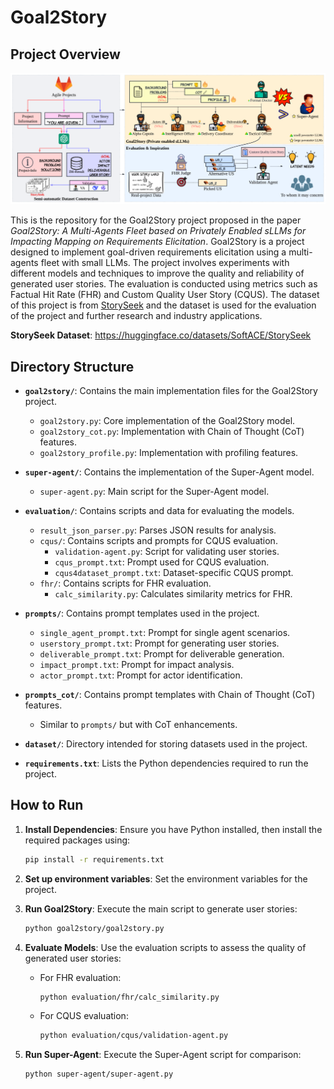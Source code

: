 # Goal2Story

## Project Overview

![Goal2Story](assets/goal2story.png)

This is the repository for the Goal2Story project proposed in the paper *Goal2Story: A Multi-Agents Fleet based on Privately Enabled sLLMs for Impacting Mapping on Requirements Elicitation*. Goal2Story is a project designed to implement goal-driven requirements elicitation using a multi-agents fleet with small LLMs. The project involves experiments with different models and techniques to improve the quality and reliability of generated user stories. The evaluation is conducted using metrics such as Factual Hit Rate (FHR) and Custom Quality User Story (CQUS). The dataset of this project is from [StorySeek](https://huggingface.co/datasets/SoftACE/StorySeek) and the dataset is used for the evaluation of the project and further research and industry applications.

**StorySeek Dataset**: <https://huggingface.co/datasets/SoftACE/StorySeek>

## Directory Structure

- **`goal2story/`**: Contains the main implementation files for the Goal2Story project.
  - `goal2story.py`: Core implementation of the Goal2Story model.
  - `goal2story_cot.py`: Implementation with Chain of Thought (CoT) features.
  - `goal2story_profile.py`: Implementation with profiling features.

- **`super-agent/`**: Contains the implementation of the Super-Agent model.
  - `super-agent.py`: Main script for the Super-Agent model.

- **`evaluation/`**: Contains scripts and data for evaluating the models.
  - `result_json_parser.py`: Parses JSON results for analysis.
  - `cqus/`: Contains scripts and prompts for CQUS evaluation.
    - `validation-agent.py`: Script for validating user stories.
    - `cqus_prompt.txt`: Prompt used for CQUS evaluation.
    - `cqus4dataset_prompt.txt`: Dataset-specific CQUS prompt.
  - `fhr/`: Contains scripts for FHR evaluation.
    - `calc_similarity.py`: Calculates similarity metrics for FHR.

- **`prompts/`**: Contains prompt templates used in the project.
  - `single_agent_prompt.txt`: Prompt for single agent scenarios.
  - `userstory_prompt.txt`: Prompt for generating user stories.
  - `deliverable_prompt.txt`: Prompt for deliverable generation.
  - `impact_prompt.txt`: Prompt for impact analysis.
  - `actor_prompt.txt`: Prompt for actor identification.

- **`prompts_cot/`**: Contains prompt templates with Chain of Thought (CoT) features.
  - Similar to `prompts/` but with CoT enhancements.

- **`dataset/`**: Directory intended for storing datasets used in the project.

- **`requirements.txt`**: Lists the Python dependencies required to run the project.

## How to Run

1. **Install Dependencies**: Ensure you have Python installed, then install the required packages using:
   ```bash
   pip install -r requirements.txt
   ```
2. **Set up environment variables**: Set the environment variables for the project.
3. **Run Goal2Story**: Execute the main script to generate user stories:
   ```bash
   python goal2story/goal2story.py
   ```

4. **Evaluate Models**: Use the evaluation scripts to assess the quality of generated user stories:
   - For FHR evaluation:
     ```bash
     python evaluation/fhr/calc_similarity.py
     ```
   - For CQUS evaluation:
     ```bash
     python evaluation/cqus/validation-agent.py
     ```

5. **Run Super-Agent**: Execute the Super-Agent script for comparison:
   ```bash
   python super-agent/super-agent.py
   ```

